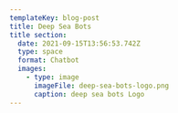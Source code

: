 ```yaml
---
templateKey: blog-post
title: Deep Sea Bots
title section:
  date: 2021-09-15T13:56:53.742Z
  type: space
  format: Chatbot
  images:
    - type: image
      imageFile: deep-sea-bots-logo.png
      caption: deep sea bots Logo
---
```

